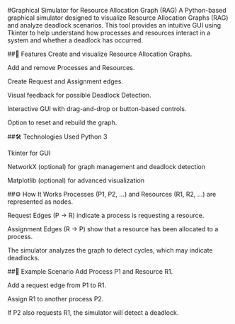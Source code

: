 #Graphical Simulator for Resource Allocation Graph (RAG)
A Python-based graphical simulator designed to visualize Resource Allocation Graphs (RAG) and analyze deadlock scenarios. This tool provides an intuitive GUI using Tkinter to help understand how processes and resources interact in a system and whether a deadlock has occurred.

##🧠 Features
Create and visualize Resource Allocation Graphs.

Add and remove Processes and Resources.

Create Request and Assignment edges.

Visual feedback for possible Deadlock Detection.

Interactive GUI with drag-and-drop or button-based controls.

Option to reset and rebuild the graph.

##🛠️ Technologies Used
Python 3

Tkinter for GUI

NetworkX (optional) for graph management and deadlock detection

Matplotlib (optional) for advanced visualization


##⚙️ How It Works
Processes (P1, P2, …) and Resources (R1, R2, …) are represented as nodes.

Request Edges (P → R) indicate a process is requesting a resource.

Assignment Edges (R → P) show that a resource has been allocated to a process.

The simulator analyzes the graph to detect cycles, which may indicate deadlocks.

##🧪 Example Scenario
Add Process P1 and Resource R1.

Add a request edge from P1 to R1.

Assign R1 to another process P2.

If P2 also requests R1, the simulator will detect a deadlock.
